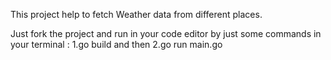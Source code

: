 This project help to fetch Weather data from different places.

Just fork the project and run in your code editor by just some commands in your terminal :
1.go build and then 
2.go run main.go
